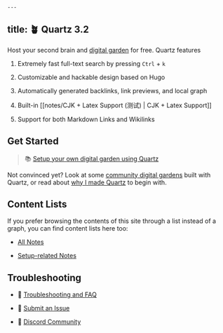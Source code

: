 	---
title: 🪴 Quartz 3.2
---

Host your second brain and [digital garden](https://jzhao.xyz/posts/networked-thought) for free. Quartz features

1. Extremely fast full-text search by pressing `Ctrl` + `k`

2. Customizable and hackable design based on Hugo

3. Automatically generated backlinks, link previews, and local graph

4. Built-in [[notes/CJK + Latex Support (测试) | CJK + Latex Support]]

5. Support for both Markdown Links and Wikilinks

## Get Started

> 📚 [Setup your own digital garden using Quartz](notes/setup.md)

Not convinced yet? Look at some [community digital gardens](notes/showcase.md) built with Quartz, or read about [why I made Quartz](notes/philosophy.md) to begin with.

## Content Lists

If you prefer browsing the contents of this site through a list instead of a graph, you can find content lists here too:

-   [All Notes](/notes)

-   [Setup-related Notes](/tags/setup)

## Troubleshooting

-   🚧 [Troubleshooting and FAQ](notes/troubleshooting.md)

-   🐛 [Submit an Issue](https://github.com/jackyzha0/quartz/issues)

-   👀 [Discord Community](https://discord.gg/cRFFHYye7t)
